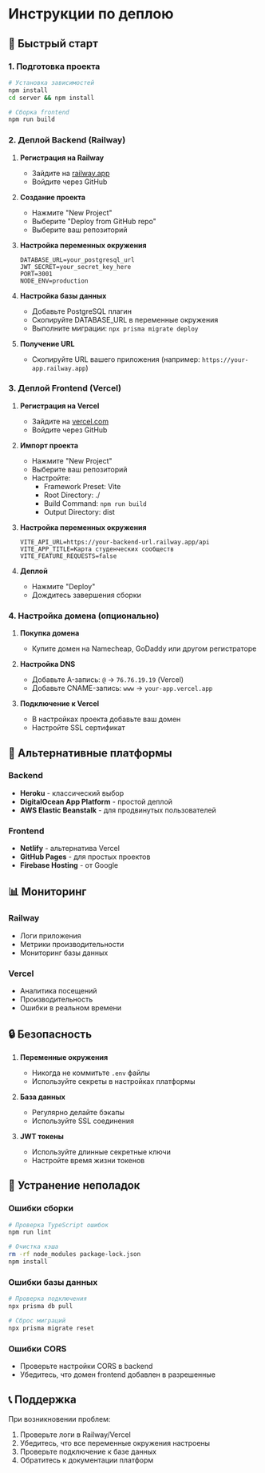 # Инструкции по деплою

## 🚀 Быстрый старт

### 1. Подготовка проекта

```bash
# Установка зависимостей
npm install
cd server && npm install

# Сборка frontend
npm run build
```

### 2. Деплой Backend (Railway)

1. **Регистрация на Railway**
   - Зайдите на [railway.app](https://railway.app)
   - Войдите через GitHub

2. **Создание проекта**
   - Нажмите "New Project"
   - Выберите "Deploy from GitHub repo"
   - Выберите ваш репозиторий

3. **Настройка переменных окружения**
   ```
   DATABASE_URL=your_postgresql_url
   JWT_SECRET=your_secret_key_here
   PORT=3001
   NODE_ENV=production
   ```

4. **Настройка базы данных**
   - Добавьте PostgreSQL плагин
   - Скопируйте DATABASE_URL в переменные окружения
   - Выполните миграции: `npx prisma migrate deploy`

5. **Получение URL**
   - Скопируйте URL вашего приложения (например: `https://your-app.railway.app`)

### 3. Деплой Frontend (Vercel)

1. **Регистрация на Vercel**
   - Зайдите на [vercel.com](https://vercel.com)
   - Войдите через GitHub

2. **Импорт проекта**
   - Нажмите "New Project"
   - Выберите ваш репозиторий
   - Настройте:
     - Framework Preset: Vite
     - Root Directory: ./
     - Build Command: `npm run build`
     - Output Directory: dist

3. **Настройка переменных окружения**
   ```
   VITE_API_URL=https://your-backend-url.railway.app/api
   VITE_APP_TITLE=Карта студенческих сообществ
   VITE_FEATURE_REQUESTS=false
   ```

4. **Деплой**
   - Нажмите "Deploy"
   - Дождитесь завершения сборки

### 4. Настройка домена (опционально)

1. **Покупка домена**
   - Купите домен на Namecheap, GoDaddy или другом регистраторе

2. **Настройка DNS**
   - Добавьте A-запись: `@` → `76.76.19.19` (Vercel)
   - Добавьте CNAME-запись: `www` → `your-app.vercel.app`

3. **Подключение к Vercel**
   - В настройках проекта добавьте ваш домен
   - Настройте SSL сертификат

## 🔧 Альтернативные платформы

### Backend
- **Heroku** - классический выбор
- **DigitalOcean App Platform** - простой деплой
- **AWS Elastic Beanstalk** - для продвинутых пользователей

### Frontend
- **Netlify** - альтернатива Vercel
- **GitHub Pages** - для простых проектов
- **Firebase Hosting** - от Google

## 📊 Мониторинг

### Railway
- Логи приложения
- Метрики производительности
- Мониторинг базы данных

### Vercel
- Аналитика посещений
- Производительность
- Ошибки в реальном времени

## 🔒 Безопасность

1. **Переменные окружения**
   - Никогда не коммитьте `.env` файлы
   - Используйте секреты в настройках платформы

2. **База данных**
   - Регулярно делайте бэкапы
   - Используйте SSL соединения

3. **JWT токены**
   - Используйте длинные секретные ключи
   - Настройте время жизни токенов

## 🚨 Устранение неполадок

### Ошибки сборки
```bash
# Проверка TypeScript ошибок
npm run lint

# Очистка кэша
rm -rf node_modules package-lock.json
npm install
```

### Ошибки базы данных
```bash
# Проверка подключения
npx prisma db pull

# Сброс миграций
npx prisma migrate reset
```

### Ошибки CORS
- Проверьте настройки CORS в backend
- Убедитесь, что домен frontend добавлен в разрешенные

## 📞 Поддержка

При возникновении проблем:
1. Проверьте логи в Railway/Vercel
2. Убедитесь, что все переменные окружения настроены
3. Проверьте подключение к базе данных
4. Обратитесь к документации платформ
